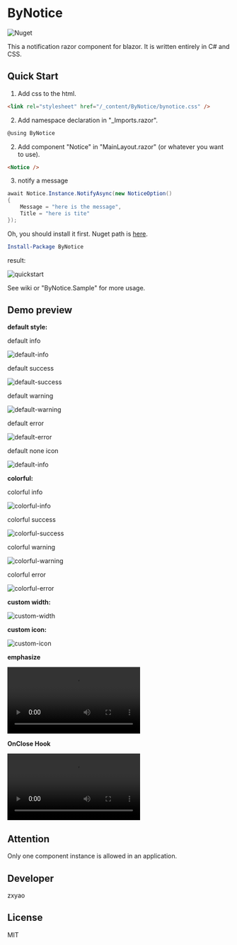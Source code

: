# ByNotice

![Nuget](https://img.shields.io/nuget/v/ByNotice)

This a notification razor component for blazor. It is written entirely in C# and CSS.

## Quick Start

1. Add css to the html.

```html
<link rel="stylesheet" href="/_content/ByNotice/bynotice.css" />
```

2. Add namespace declaration in "_Imports.razor".

```c#
@using ByNotice
```
2. Add component "Notice" in "MainLayout.razor" (or whatever you want to use).

``` html
<Notice />
```

3. notify a message

```c#
await Notice.Instance.NotifyAsync(new NoticeOption()
{
    Message = "here is the message",
    Title = "here is tite"
});
```

Oh, you should install it first. Nuget path is [here](https://www.nuget.org/packages/ByNotice/).

```powershell
Install-Package ByNotice
```

result:

![quickstart](./docMedia/quickstart.jpg)

See wiki or "ByNotice.Sample" for more usage.

## Demo preview

**default style:**

default info

![default-info](./docMedia/default-info.jpg)

default success

![default-success](./docMedia/default-success.jpg)

default warning

![default-warning](./docMedia/default-warning.jpg)

default error

![default-error](./docMedia/default-error.jpg)

default none icon

![default-info](./docMedia/default-none-icon.jpg)

**colorful:**

colorful info

![colorful-info](./docMedia/colorful-info.jpg)

colorful success

![colorful-success](./docMedia/colorful-success.jpg)

colorful warning

![colorful-warning](./docMedia/colorful-warning.jpg)

colorful error

![colorful-error](./docMedia/colorful-error.jpg)


**custom width:**

![custom-width](./docMedia/custom-width.jpg)

**custom icon:**

![custom-icon](./docMedia/custom-icon.jpg)

**emphasize**

<video src="./docMedia/emphasize.mp4"></video>

**OnClose Hook**

<video src="./docMedia/OnClose Hook.mp4"></video>

## Attention

Only one component instance is allowed in an application.

## Developer

zxyao

## License

MIT